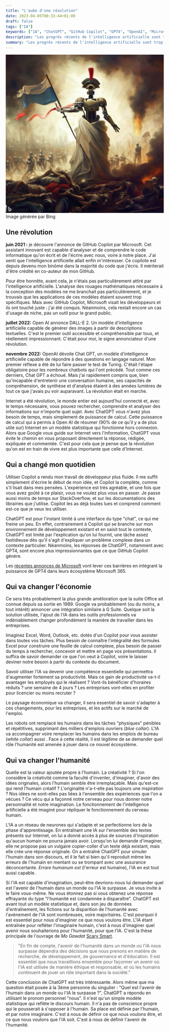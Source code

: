 ```yaml
---
title: "L'aube d'une révolution"
date: 2023-04-05T00:33:44+01:00
draft: false
tags: ["IA"]
keywords: ["IA", "ChatGPT", "GitHub Copilot", "GPT4", "OpenAI", "Microsoft", "humanité"]
description: "Les progrès récents de l'intelligence artificielle sont trop importants pour être ignorés."
summary: "Les progrès récents de l'intelligence artificielle sont trop importants pour être ignorés."
---
```


![l'IA détruit l'humanité](./revolution.jpg)
Image générée par Bing

## Une révolution
__juin 2021 :__ je découvre l'annonce de GitHub Copilot par Microsoft. Cet assistant innovant est capable d'analyser et de comprendre le code informatique qu'on écrit et de l'écrire avec nous, voire à notre place. J'ai senti que l'intelligence artificielle allait enfin m'intéresser. Ce copilote est depuis devenu mon binôme dans la majorité du code que j'écris. Il mériterait d'être crédité en co-auteur de mon GitHub.

Pour être honnête, avant cela, je n'étais pas particulièrement attiré par l'intelligence artificielle. L'analyse des rouages mathématiques nécessaire à la conception des modèles ne me branchait pas particulièrement, et je trouvais que les applications de ces modèles étaient souvent trop spécifiques. Mais avec GitHub Copilot, Microsoft visait les développeurs et ils ont touché juste : j'ai été conquis. Néanmoins, cela restait encore un cas d'usage de niche, pas un outil pour le grand public. 

__juillet 2022:__ Open AI annonce DALL-E 2. Un modèle d'intelligence artificielle capable de générer des images à partir de descriptions textuelles. C'est le premier outil accessible et compréhensible par tous, et réellement impressionnant. C'était pour moi, le signe annonciateur d'une révolution.

__novembre 2022:__ OpenAI dévoile Chat GPT, un modèle d'intelligence artificielle capable de répondre à des questions en langage naturel. Mon premier réflexe a été de lui faire passer le test de Turing. C'était l'étape obligatoire pour les nombreux chatbots qui l'ont précédé. Tout comme ces derniers, Chat GPT a échoué. Mais j'ai rapidement compris que, bien qu'incapable d'entretenir une conversation humaine, ses capacités de compréhension, de synthèse et d'analyse étaient à des années lumières de tout ce que j'avais pu voir auparavant. La révolution était en marche.

Internet a été révolution, le monde entier est aujourd'hui connecté et, avec le temps nécessaire, vous pouvez rechercher, comprendre et analyser des informations sur n'importe quel sujet. Avec ChatGPT vous n'avez plus besoin de temps, mais simplement de puissance de calcul. Cette puissance de calcul qui a permis à Open AI de résumer (90% de ce qu'il y a de plus utile sur) Internet en un modèle statistique qui fonctionne hors connexion. Alors que Google vous guide sur Internet vers l'information, ChatGPT vous évite le chemin en vous proposant directement la réponse, rédigée, expliquée et commentée. C'est pour cela que je pense que la révolution qu'on est en train de vivre est plus importante que celle d'Internet.

## Qui a changé mon quotidien

Utiliser Copilot a rendu mon travail de développeur plus fluide. Il me suffit simplement d'écrire le début de mon idée, et Copilot la complète, comme s'il lisait dans mes pensées. L'expérience est très agréable, et une fois que vous avez goûté à ce plaisir, vous ne voulez plus vous en passer. Je passe aussi moins de temps sur StackOverflow, et sur les documentations des librairies que j'utilise. Copilot les as déjà toutes lues et comprend comment est-ce que je veux les utiliser. 

ChatGPT est pour l'instant limité à une interface du type "chat", ce qui me freine un peu. En effet, contrairement à Copilot qui se branche sur mon environnement de développement existant et en saisit tout le contexte, ChatGPT est limité par l'explication qu'on lui fournit, une tâche assez fastidieuse dès qu'il s'agit d'expliquer un problème complexe dans un contexte particulier. Néanmoins, les réponses de ChatGPT, notamment avec GPT4, sont encore plus impressionnantes que ce que GitHub Copilot génère. 

Les [récentes annonces de Microsoft](https://news.microsoft.com/fr-fr/2023/03/16/microsoft-365-copilot-un-nouvel-assistant-personnel-commande-par-le-langage-naturel/) vont lever ces barrières en intégrant la puissance de GPT4 dans leurs écosystème Microsoft 365.

## Qui va changer l'économie

Ce sera très probablement la plus grande amélioration que la suite Office ait connue depuis sa sortie en 1989. Google va probablement (ou du moins, a tout intérêt) annoncer une intégration similaire à G Suite. Quelque soit la solution utilisée, l'ajout de l'IA dans les outils professionnels va indéniablement changer profondément la manière de travailler dans les entreprises.

Imaginez Excel, Word, Outlook, etc. dotés d'un Copilot pour vous assister dans toutes vos tâches.  Plus besoin de connaître l'intégralité des formules Excel pour construire une feuille de calcul complexe, plus besoin de passer du temps à rechercher, concevoir et mettre en page vos présentations. Il suffira de savoir demander ce que l'on veut à Copilot, voire le laisser deviner notre besoin à partir du contexte du document.

Savoir utiliser l'IA va devenir une compétence essentielle qui permettra d'augmenter  fortement sa productivité. Mais ce gain de productivité va-t-il avantager les employés qui le réalisent ? Vont-ils bénéficier d'horaires réduits ? une semaine de 4 jours ? Les entreprises vont-elles en profiter pour licencier ou moins recruter ?

Le paysage économique va changer, il sera essentiel de savoir s'adapter à ces changements, pour les entreprises, et les actifs sur le marché de l'emploi.

Les robots ont remplacé les humains dans les tâches "physiques" pénibles et répétitives, supprimant des milliers d'emplois ouvriers (_blue collar_). L'IA va accompagner voire remplacer les humains dans les emplois de bureau (_white collar_) aussi . Face à cette réalité, il est légitime de se demander quel rôle l'humanité est amenée à jouer dans ce nouvel écosystème.

## Qui va changer l'humanité

Quelle est la valeur ajoutée propre à l'humain. La créativité ? Si l'on considère la créativité comme la faculté d'inventer, d'imaginer, d'avoir des idées originales, alors l'humain semble être irremplaçable. Mais qu'est-ce qui rend l'humain créatif ? L'originalité n'a-t-elle pas toujours une inspiration ? Nos idées ne sont-elles pas liées à l'ensemble des expériences que l'on a vécues ? Ce vécu qui a façonné notre cerveau pour nous donner notre personnalité et notre imagination. Le fonctionnement de l'intelligence artificielle a été imaginé pour répliquer le fonctionnement du cerveau humain. 

L'IA a un réseau de neurones qui s'adapte et se perfectionne lors de la phase d'apprentissage. En entraînant une IA sur l'ensemble des textes présents sur Internet, on lui a donné accès à plus de sources d'inspiration qu'aucun humain ne pourra jamais avoir. Lorsqu'on lui demande d'imaginer, elle ne propose pas un vulgaire copier-coller d'un texte déjà existant, mais elle crée une réponse originale. On a entraîné ChatGPT pour simuler l'humain dans son discours, et il le fait si bien qu'il reproduit même les erreurs de l'humain en mentant ou se trompant avec une assurance déconcertante. _Errare humanum est_ (l'erreur est humaine), l'IA en est tout aussi capable.

Si l'IA est capable d'imagination, peut-être devrions-nous lui demander quel est l'avenir de l'humain dans un monde ou l'IA le surpasse. Je vous invite à le faire vous-même. Ne vous étonnez pas si vous obtenez une réponse effrayante du type "l'humanité est condamnée à disparaître". ChatGPT est avant tout un modèle statistique et, dans son jeu de données d'entraînement, les fictions sur la disparition de l'humanité avec l'avènement de l'IA sont nombreuses, voire majoritaires. C'est pourquoi il est essentiel pour nous d'imaginer ce que nous voulons être. L'IA étant entraînée pour refléter l'imaginaire humain, c'est à nous d'imaginer quel avenir nous souhaiterions pour l'humanité, pour que l'IA. C'est la thèse principale de l'ouvrage de _Mo Gawdat_ [Scary Smart](https://www.mogawdat.com/scarysmart).

> "En fin de compte, l'avenir de l'humanité dans un monde où l'IA nous surpasse dépendra des décisions que nous prenons en matière de recherche, de développement, de gouvernance et d'éducation. Il est essentiel que nous travaillions ensemble pour façonner un avenir où l'IA est utilisée de manière éthique et responsable, et où les humains continuent de jouer un rôle important dans la société."

Cette conclusion de ChatGPT est très intéressante. Alors même que ma question était posée à la 3ème personne du singulier : "Quel est l'avenir de l'humain dans un monde ou l'IA le surpasse ?", ChatGPT a répondu en utilisant le pronom personnel "nous". Il n'est qu'un simple modèle statistique qui reflète le discours humain. Il n'a pas de conscience propre qui le pousserait à s'opposer à l'humain. Sa place est définie par l'humain, et par notre imaginaire. C'est à nous de définir ce que nous voulons être, et ce que nous voulons que l'IA soit. C'est à nous de définir l'avenir de l'humanité.
